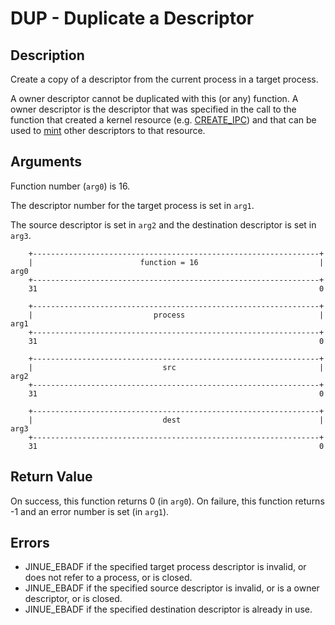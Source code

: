 # DUP - Duplicate a Descriptor

## Description

Create a copy of a descriptor from the current process in a target process.

A owner descriptor cannot be duplicated with this (or any) function. A owner
descriptor is the descriptor that was specified in the call to the function
that created a kernel resource (e.g. [CREATE_IPC](create-ipc.md)) and that
can be used to [mint](mint.md) other descriptors to that resource.

## Arguments

Function number (`arg0`) is 16.

The descriptor number for the target process is set in `arg1`.

The source descriptor is set in `arg2` and the destination descriptor is set in
`arg3`.

```
    +----------------------------------------------------------------+
    |                        function = 16                           |  arg0
    +----------------------------------------------------------------+
    31                                                               0
    
    +----------------------------------------------------------------+
    |                           process                              |  arg1
    +----------------------------------------------------------------+
    31                                                               0

    +----------------------------------------------------------------+
    |                             src                                |  arg2
    +----------------------------------------------------------------+
    31                                                               0

    +----------------------------------------------------------------+
    |                             dest                               |  arg3
    +----------------------------------------------------------------+
    31                                                               0
```

## Return Value

On success, this function returns 0 (in `arg0`). On failure, this function
returns -1 and an error number is set (in `arg1`).

## Errors

* JINUE_EBADF if the specified target process descriptor is invalid, or does
not refer to a process, or is closed.
* JINUE_EBADF if the specified source descriptor is invalid, or is a owner
descriptor, or is closed.
* JINUE_EBADF if the specified destination descriptor is already in use.
